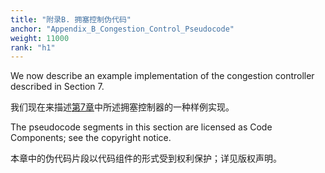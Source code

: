 ```yaml
---
title: "附录B. 拥塞控制伪代码"
anchor: "Appendix_B_Congestion_Control_Pseudocode"
weight: 11000
rank: "h1"
---
```


We now describe an example implementation of the congestion controller described in Section 7.

我们现在来描述[第7章]()中所述拥塞控制器的一种样例实现。

The pseudocode segments in this section are licensed as Code Components; see the copyright notice.

本章中的伪代码片段以代码组件的形式受到权利保护；详见版权声明。
